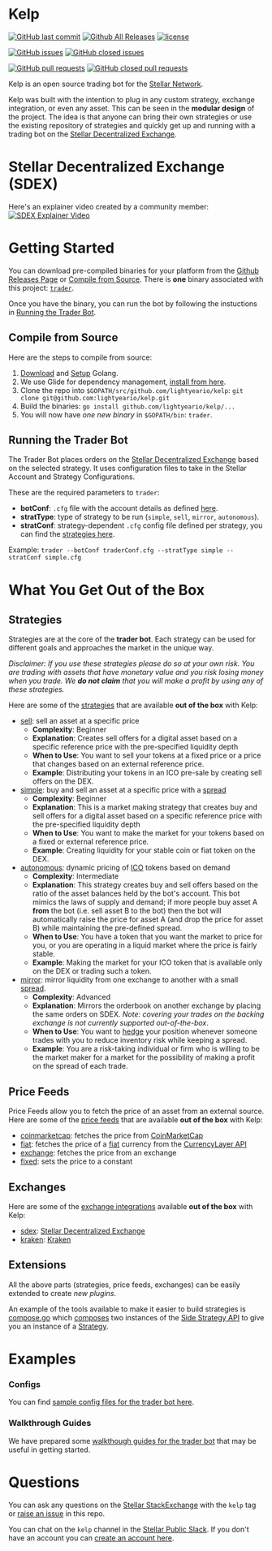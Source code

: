 # Kelp

[![GitHub last commit](https://img.shields.io/github/last-commit/lightyeario/kelp.svg?style=for-the-badge)][github-last-commit] [![Github All Releases](https://img.shields.io/github/downloads/lightyeario/kelp/total.svg?style=for-the-badge)][github-releases] [![license](https://img.shields.io/badge/License-Apache%202.0-blue.svg?style=for-the-badge&longCache=true)][license-apache]

[![GitHub issues](https://img.shields.io/github/issues/lightyeario/kelp.svg?style=flat-square&longCache=true)][github-issues] [![GitHub closed issues](https://img.shields.io/github/issues-closed/lightyeario/kelp.svg?style=flat-square&longCache=true)][github-issues-closed]

[![GitHub pull requests](https://img.shields.io/github/issues-pr/lightyeario/kelp.svg?style=flat-square&longCache=true)][github-pulls] [![GitHub closed pull requests](https://img.shields.io/github/issues-pr-closed/lightyeario/kelp.svg?style=flat-square&longCache=true)][github-pulls-closed]

Kelp is an open source trading bot for the [Stellar Network][stellar.org].

Kelp was built with the intention to plug in any custom strategy, exchange integration, or even any asset. This can be seen in the **modular design** of the project. The idea is that anyone can bring their own strategies or use the existing repository of strategies and quickly get up and running with a trading bot on the [Stellar Decentralized Exchange][sdex].

# Stellar Decentralized Exchange (SDEX)

Here's an explainer video created by a community member:
[![SDEX Explainer Video][sdex explainer image]][sdex explainer video]

# Getting Started

You can download pre-compiled binaries for your platform from the [Github Releases Page][github-releases] or [Compile from Source](#compile-from-source). There is **one** binary associated with this project: [`trader`](trader).

Once you have the binary, you can run the bot by following the instuctions in [Running the Trader Bot](#running-the-trader-bot).

## Compile from Source

Here are the steps to compile from source:

1. [Download][golang-download] and [Setup][golang-setup] Golang.
2. We use Glide for dependency management, [install from here][glide-install].
3. Clone the repo into `$GOPATH/src/github.com/lightyeario/kelp`: `git clone git@github.com:lightyeario/kelp.git`
4. Build the binaries: `go install github.com/lightyeario/kelp/...`
5. You will now have _one new binary_ in `$GOPATH/bin`: `trader`.

## Running the Trader Bot

The Trader Bot places orders on the [Stellar Decentralized Exchange][sdex] based on the selected strategy. It uses configuration files to take in the Stellar Account and Strategy Configurations.

These are the required parameters to `trader`:

- **botConf**: `.cfg` file with the account details as defined [here](trader/config.go).
- **stratType**: type of strategy to be run (`simple`, `sell`, `mirror`, `autonomous`).
- **stratConf**: strategy-dependent `.cfg` config file defined per strategy, you can find the [strategies here](trader/strategy).

Example: `trader --botConf traderConf.cfg --stratType simple --stratConf simple.cfg`

# What You Get Out of the Box

## Strategies

Strategies are at the core of the **trader bot**. Each strategy can be used for different goals and approaches the market in the unique way.

_Disclaimer: If you use these strategies please do so at your own risk. You are trading with assets that have monetary value and you risk losing money when you trade. We **do not claim** that you will make a profit by using any of these strategies._

Here are some of the [strategies](trader/strategy) that are available **out of the box** with Kelp:

- [sell](trader/strategy/sell.go): sell an asset at a specific price
    - **Complexity**: Beginner
    - **Explanation**: Creates sell offers for a digital asset based on a specific reference price with the pre-specified liquidity depth
    - **When to Use**: You want to sell your tokens at a fixed price or a price that changes based on an external reference price.
    - **Example**: Distributing your tokens in an ICO pre-sale by creating sell offers on the DEX.
- [simple](trader/strategy/simple.go): buy and sell an asset at a specific price with a [spread][spread]
    - **Complexity**: Beginner
    - **Explanation**: This is a market making strategy that creates buy and sell offers for a digital asset based on a specific reference price with the pre-specified liquidity depth
    - **When to Use**: You want to make the market for your tokens based on a fixed or external reference price.
    - **Example**: Creating liquidity for your stable coin or fiat token on the DEX.
- [autonomous](trader/strategy/autonomous.go): dynamic pricing of [ICO][ico] tokens based on demand
    - **Complexity**: Intermediate
    - **Explanation**: This strategy creates buy and sell offers based on the ratio of the asset balances held by the bot's account. This bot mimics the laws of supply and demand; if more people buy asset A **from** the bot (i.e. sell asset B to the bot) then the bot will automatically raise the price for asset A (and drop the price for asset B) while maintaining the pre-defined spread.
    - **When to Use**: You have a token that you want the market to price for you, or you are operating in a liquid market where the price is fairly stable.
    - **Example**: Making the market for your ICO token that is available only on the DEX or trading such a token.
- [mirror](trader/strategy/mirror.go): mirror liquidity from one exchange to another with a small [spread][spread].
    - **Complexity**: Advanced
    - **Explanation**: Mirrors the orderbook on another exchange by placing the same orders on SDEX. _Note: covering your trades on the backing exchange is not currently supported out-of-the-box_.
    - **When to Use**: You want to [hedge][hedge] your position whenever someone trades with you to reduce inventory risk while keeping a spread.
    - **Example**: You are a risk-taking individual or firm who is willing to be the market maker for a market for the possibility of making a profit on the spread of each trade.

## Price Feeds

Price Feeds allow you to fetch the price of an asset from an external source. Here are some of the [price feeds](support/priceFeed) that are available **out of the box** with Kelp:

- [coinmarketcap](support/priceFeed/cmcFeed.go): fetches the price from [CoinMarketCap][cmc]
- [fiat](support/priceFeed/fiatFeed.go): fetches the price of a [fiat][fiat] currency from the [CurrencyLayer API][currencylayer]
- [exchange](support/priceFeed/exchange.go): fetches the price from an exchange
- [fixed](support/priceFeed/fixedFeed.go): sets the price to a constant

## Exchanges

Here are some of the [exchange integrations](support/exchange) available **out of the box** with Kelp:

- [sdex](support/txbutler.go): [Stellar Decentralized Exchange][sdex]
- [kraken](support/exchange/kraken): [Kraken][kraken]

## Extensions

All the above parts (strategies, price feeds, exchanges) can be easily extended to create _new plugins_.

An example of the tools available to make it easier to build strategies is [compose.go](trader/strategy/compose.go) which [composes][composition] two instances of the [Side Strategy API](trader/strategy/sideStrategy/sideStrategy.go) to give you an instance of a [Strategy](trader/strategy/strategy.go).

# Examples

### Configs

You can find [sample config files for the trader bot here](examples/configs/trader).

### Walkthrough Guides

We have prepared some [walkthough guides for the trader bot](examples/walkthroughs/trader) that may be useful in getting started.

# Questions

You can ask any questions on the [Stellar StackExchange][stackexchange] with the `kelp` tag or [raise an issue][github-issues] in this repo.

You can chat on the `kelp` channel in the [Stellar Public Slack][stellar-slack]. If you don't have an account you can [create an account here][stellar-slack-new].

[github-last-commit]: https://github.com/lightyeario/kelp/commit/HEAD
[github-releases]: https://github.com/lightyeario/kelp/releases
[license-apache]: https://opensource.org/licenses/Apache-2.0
[github-issues]: https://github.com/lightyeario/kelp/issues
[github-issues-closed]: https://github.com/lightyeario/kelp/issues?q=is%3Aissue+is%3Aclosed
[github-pulls]: https://github.com/lightyeario/kelp/pulls
[github-pulls-closed]: https://github.com/lightyeario/kelp/pulls?q=is%3Apr+is%3Aclosed
[stellar.org]: https://www.stellar.org/
[sdex]: https://www.stellar.org/developers/guides/concepts/exchange.html
[sdex explainer image]: http://img.youtube.com/vi/2L8-lrmzeWk/0.jpg
[sdex explainer video]: https://www.youtube.com/watch?v=2L8-lrmzeWk
[golang-download]: https://golang.org/dl/
[golang-setup]: https://golang.org/doc/install#install
[glide-install]: https://github.com/Masterminds/glide#install
[spread]: https://en.wikipedia.org/wiki/Bid%E2%80%93ask_spread
[ico]: https://en.wikipedia.org/wiki/Initial_coin_offering
[hedge]: https://en.wikipedia.org/wiki/Hedge_(finance)
[cmc]: https://coinmarketcap.com/
[fiat]: https://en.wikipedia.org/wiki/Fiat_money
[currencylayer]: https://currencylayer.com/
[kraken]: https://www.kraken.com/
[stackexchange]: https://stellar.stackexchange.com/
[composition]: https://en.wikipedia.org/wiki/Object_composition
[stellar-slack]: https://stellar-public.slack.com/messages
[stellar-slack-new]: https://slack.stellar.org/

